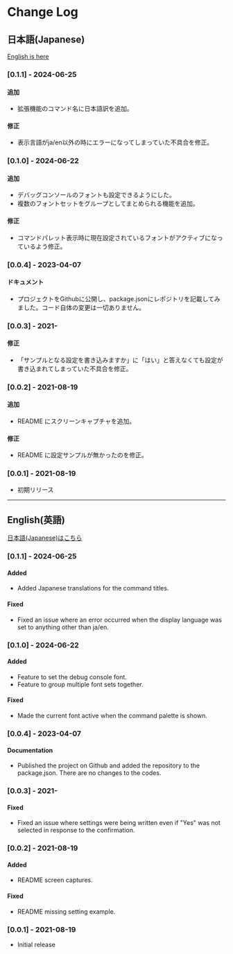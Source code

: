 # Change Log

## 日本語(Japanese)

[English is here](#english英語)

### [0.1.1] - 2024-06-25

#### 追加
- 拡張機能のコマンド名に日本語訳を追加。

#### 修正
- 表示言語がja/en以外の時にエラーになってしまっていた不具合を修正。

### [0.1.0] - 2024-06-22
#### 追加
- デバッグコンソールのフォントも設定できるようにした。
- 複数のフォントセットをグループとしてまとめられる機能を追加。
#### 修正
- コマンドパレット表示時に現在設定されているフォントがアクティブになっているよう修正。

### [0.0.4] - 2023-04-07
#### ドキュメント
- プロジェクトをGithubに公開し、package.jsonにレポジトリを記載してみました。コード自体の変更は一切ありません。

### [0.0.3] - 2021-
#### 修正
- 「サンプルとなる設定を書き込みますか」に「はい」と答えなくても設定が書き込まれてしまっていた不具合を修正。

### [0.0.2] - 2021-08-19
#### 追加
- README にスクリーンキャプチャを追加。
#### 修正
- README に設定サンプルが無かったのを修正。

### [0.0.1] - 2021-08-19

- 初期リリース










-----










## English(英語)

[日本語(Japanese)はこちら](#日本語japanese)

### [0.1.1] - 2024-06-25

#### Added
- Added Japanese translations for the command titles.

#### Fixed
- Fixed an issue where an error occurred when the display language was set to anything other than ja/en.

### [0.1.0] - 2024-06-22
#### Added
- Feature to set the debug console font.
- Feature to group multiple font sets together.
#### Fixed
- Made the current font active when the command palette is shown.

### [0.0.4] - 2023-04-07
#### Documentation
- Published the project on Github and added the repository to the package.json. There are no changes to the codes.

### [0.0.3] - 2021-
#### Fixed
- Fixed an issue where settings were being written even if "Yes" was not selected in response to the confirmation.

### [0.0.2] - 2021-08-19
#### Added
- README screen captures.
#### Fixed
- README missing setting example.

### [0.0.1] - 2021-08-19

- Initial release

